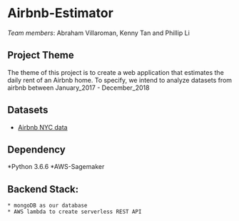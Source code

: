 # Airbnb-Estimator

*Team members*: Abraham Villaroman, Kenny Tan and Phillip Li

## Project Theme
The theme of this project is to create a web application that estimates the daily rent of an Airbnb home. To specify, we intend to analyze datasets from airbnb between January_2017 - December_2018 

## Datasets
* [Airbnb NYC data](http://insideairbnb.com/get-the-data.html)

## Dependency 
*Python 3.6.6
*AWS-Sagemaker

## Backend Stack:
    * mongoDB as our database
    * AWS lambda to create serverless REST API
 


